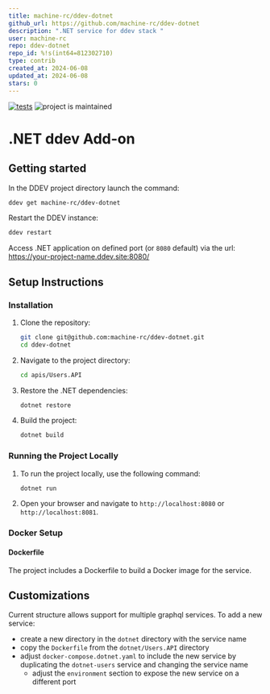 ```yaml
---
title: machine-rc/ddev-dotnet
github_url: https://github.com/machine-rc/ddev-dotnet
description: ".NET service for ddev stack "
user: machine-rc
repo: ddev-dotnet
repo_id: %!s(int64=812302710)
type: contrib
created_at: 2024-06-08
updated_at: 2024-06-08
stars: 0
---
```


[![tests](https://github.com/ddev/ddev-addon-template/actions/workflows/tests.yml/badge.svg)](https://github.com/ddev/ddev-addon-template/actions/workflows/tests.yml) ![project is maintained](https://img.shields.io/maintenance/yes/2024.svg)

# .NET ddev Add-on

## Getting started

In the DDEV project directory launch the command:
```sh
ddev get machine-rc/ddev-dotnet
```
Restart the DDEV instance:
```sh
ddev restart
```
Access .NET application on defined port (or `8080` default) via the url: https://your-project-name.ddev.site:8080/

## Setup Instructions
### Installation
1. Clone the repository:
    ```sh
    git clone git@github.com:machine-rc/ddev-dotnet.git
    cd ddev-dotnet
    ```

2. Navigate to the project directory:
    ```sh
    cd apis/Users.API
    ```

3. Restore the .NET dependencies:
    ```sh
    dotnet restore
    ```

4. Build the project:
    ```sh
    dotnet build
    ```

### Running the Project Locally
1. To run the project locally, use the following command:
    ```sh
    dotnet run
    ```
2. Open your browser and navigate to `http://localhost:8080` or `http://localhost:8081`.

### Docker Setup
#### Dockerfile

The project includes a Dockerfile to build a Docker image for the service.

## Customizations
Current structure allows support for multiple graphql services.
To add a new service:
- create a new directory in the `dotnet` directory with the service name
- copy the `Dockerfile` from the `dotnet/Users.API` directory
- adjust `docker-compose.dotnet.yaml` to include the new service by duplicating the `dotnet-users` service and changing the service name
  - adjust the `environment` section to expose the new service on a different port
